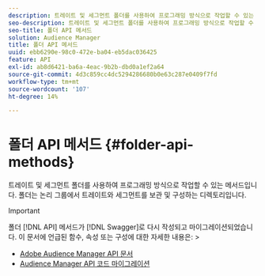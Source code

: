 ```yaml
---
description: 트레이트 및 세그먼트 폴더를 사용하여 프로그래밍 방식으로 작업할 수 있는 메서드입니다. 폴더는 논리 그룹에서 트레이트와 세그먼트를 보관 및 구성하는 디렉토리입니다.
seo-description: 트레이트 및 세그먼트 폴더를 사용하여 프로그래밍 방식으로 작업할 수 있는 메서드입니다. 폴더는 논리 그룹에서 트레이트와 세그먼트를 보관 및 구성하는 디렉토리입니다.
seo-title: 폴더 API 메서드
solution: Audience Manager
title: 폴더 API 메서드
uuid: ebb6290e-98c0-472e-ba04-eb5dac036425
feature: API
exl-id: ab8d6421-ba6a-4eac-9b2b-dbd0a1ef2a64
source-git-commit: 4d3c859cc4dc5294286680b0e63c287e0409f7fd
workflow-type: tm+mt
source-wordcount: '107'
ht-degree: 14%

---
```


# 폴더 API 메서드 {#folder-api-methods}

트레이트 및 세그먼트 폴더를 사용하여 프로그래밍 방식으로 작업할 수 있는 메서드입니다. 폴더는 논리 그룹에서 트레이트와 세그먼트를 보관 및 구성하는 디렉토리입니다.

<!-- api-folders.xml -->

>[!IMPORTANT]
>
>폴더 [!DNL API] 메서드가 [!DNL Swagger]로 다시 작성되고 마이그레이션되었습니다. 이 문서에 언급된 함수, 속성 또는 구성에 대한 자세한 내용은:  >
>* [Adobe Audience Manager API 문서](https://bank.demdex.com/portal/swagger/index.html)
>* [Audience Manager API 코드 마이그레이션](../../api/api-swagger-migration.md)

